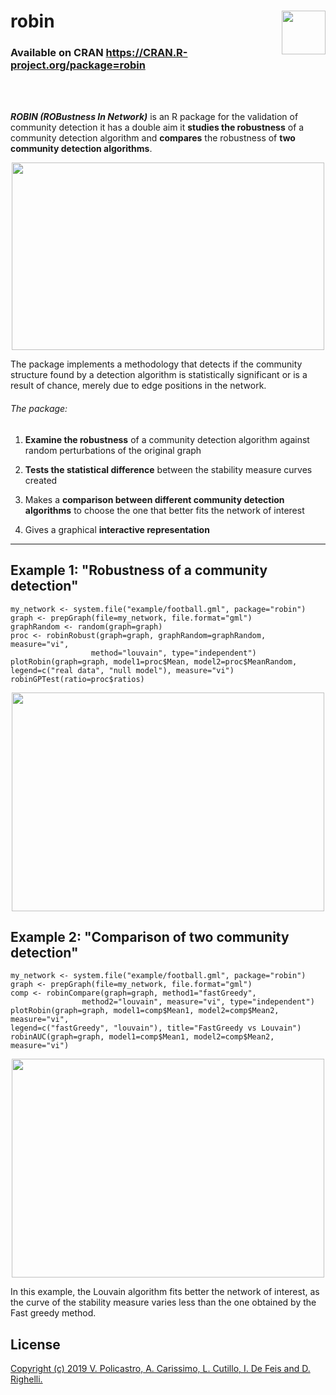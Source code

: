 # robin <img align= "right" src="https://github.com/ValeriaPolicastro/Paper-Robin/blob/master/images/Logo2.png" width="70" height="70" /> 
### Available on CRAN https://CRAN.R-project.org/package=robin

<br/><br>

**_ROBIN (ROBustness In Network)_** is an R package for the validation of community detection it has a double aim it **studies the robustness** of a community detection algorithm and **compares** the robustness of **two community detection algorithms**. 

<p align="center">
  <img src="https://github.com/ValeriaPolicastro/Paper-Robin/blob/master/images/Schermata%20del%202019-09-23%2012-50-52.png" width="500" height="300" />
</p>


The package implements a methodology that detects if the community structure 
found by a detection algorithm is statistically significant or is a result 
of chance, merely due to edge positions in the network.

###### The package: 

1) **Examine the robustness** of a community detection algorithm against random perturbations of the original graph

2) **Tests the statistical difference** between the stability measure curves created

3) Makes a **comparison between different community detection algorithms** to choose the one that better fits the network of interest

4) Gives a graphical **interactive representation** 

---------------

## Example 1:   "Robustness of a community detection"
```{r}
my_network <- system.file("example/football.gml", package="robin")
graph <- prepGraph(file=my_network, file.format="gml")
graphRandom <- random(graph=graph)
proc <- robinRobust(graph=graph, graphRandom=graphRandom, measure="vi", 
                  method="louvain", type="independent")               
plotRobin(graph=graph, model1=proc$Mean, model2=proc$MeanRandom, 
legend=c("real data", "null model"), measure="vi")
robinGPTest(ratio=proc$ratios)
```
<p align="center">
<img src="https://github.com/ValeriaPolicastro/Paper-Robin/blob/master/images/Schermata%20del%202019-09-23%2012-24-29.png" width="500" height="350" />
</p>

## Example 2:   "Comparison of two community detection"
```{r}
my_network <- system.file("example/football.gml", package="robin")
graph <- prepGraph(file=my_network, file.format="gml")
comp <- robinCompare(graph=graph, method1="fastGreedy",
                method2="louvain", measure="vi", type="independent")                
plotRobin(graph=graph, model1=comp$Mean1, model2=comp$Mean2, measure="vi", 
legend=c("fastGreedy", "louvain"), title="FastGreedy vs Louvain")
robinAUC(graph=graph, model1=comp$Mean1, model2=comp$Mean2, measure="vi")
```
<p align="center">
<img src="https://github.com/ValeriaPolicastro/Paper-Robin/blob/master/images/Schermata%20del%202019-09-23%2012-34-23.png" width="500" height="350"/>
</p>
In this example, the Louvain algorithm fits better the network of interest, as the curve of the stability measure varies less than the one obtained by the Fast greedy method.

## License
[Copyright (c) 2019 V. Policastro,  A. Carissimo, L. Cutillo, I. De Feis and D. Righelli.](https://github.com/ValeriaPolicastro/robin/blob/master/LICENSE)
